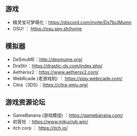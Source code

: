 ## 游戏
+ 精灵宝可梦萌化：https://discord.com/invite/Ds7bjJMumn
+ OSU! ： https://osu.ppy.sh/home

## 模拟器
+ DeSmuME：http://desmume.org/
+ DraStir：https://drastic-ds.com/index.php/
+ Aethersx2：https://www.aethersx2.com/
+ WebRcade (老游戏机) ： https://play.webrcade.com/
+ Citra（3DS）：https://citra-emu.org/
## 游戏资源论坛
+ GameBanana (游戏模组) ：https://gamebanana.com/
+ 初音社 ：https://www.mikuclub.win/
+ itch corp ： https://itch.io/

